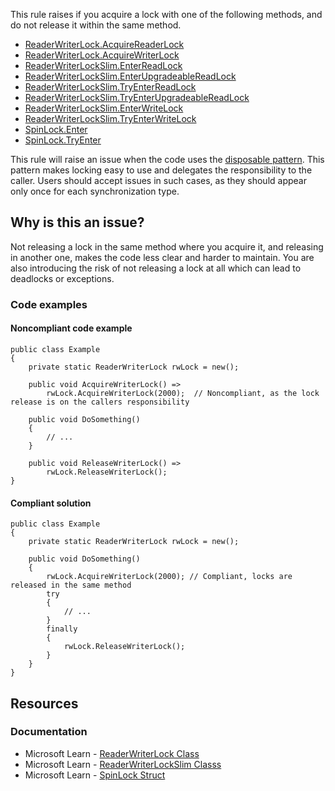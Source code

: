 This rule raises if you acquire a lock with one of the following methods, and do not release it within the same method.

- [ReaderWriterLock.AcquireReaderLock](https://learn.microsoft.com/en-us/dotnet/api/system.threading.readerwriterlock.acquirereaderlock)
- [ReaderWriterLock.AcquireWriterLock](https://learn.microsoft.com/en-us/dotnet/api/system.threading.readerwriterlock.acquirewriterlock)
- [ReaderWriterLockSlim.EnterReadLock](https://learn.microsoft.com/en-us/dotnet/api/system.threading.readerwriterlockslim.enterreadlock)
- [ReaderWriterLockSlim.EnterUpgradeableReadLock](https://learn.microsoft.com/en-us/dotnet/api/system.threading.readerwriterlockslim.enterupgradeablereadlock)
- [ReaderWriterLockSlim.TryEnterReadLock](https://learn.microsoft.com/en-us/dotnet/api/system.threading.readerwriterlockslim.tryenterreadlock)
- [ReaderWriterLockSlim.TryEnterUpgradeableReadLock](https://learn.microsoft.com/en-us/dotnet/api/system.threading.readerwriterlockslim.tryenterupgradeablereadlock)
- [ReaderWriterLockSlim.EnterWriteLock](https://learn.microsoft.com/en-us/dotnet/api/system.threading.readerwriterlockslim.enterwritelock)
- [ReaderWriterLockSlim.TryEnterWriteLock](https://learn.microsoft.com/en-us/dotnet/api/system.threading.readerwriterlockslim.tryenterwritelock)
- [SpinLock.Enter](https://learn.microsoft.com/en-us/dotnet/api/system.threading.spinlock.enter)
- [SpinLock.TryEnter](https://learn.microsoft.com/en-us/dotnet/api/system.threading.spinlock.tryenter)

This rule will raise an issue when the code uses the [disposable pattern](https://learn.microsoft.com/en-us/dotnet/standard/garbage-collection/implementing-dispose). This pattern makes locking
easy to use and delegates the responsibility to the caller. Users should accept issues in such cases, as they should appear only once for each
synchronization type.

## Why is this an issue?

Not releasing a lock in the same method where you acquire it, and releasing in another one, makes the code less clear and harder to maintain. You
are also introducing the risk of not releasing a lock at all which can lead to deadlocks or exceptions.

### Code examples

#### Noncompliant code example

    public class Example
    {
        private static ReaderWriterLock rwLock = new();
    
        public void AcquireWriterLock() =>
            rwLock.AcquireWriterLock(2000);  // Noncompliant, as the lock release is on the callers responsibility
    
        public void DoSomething()
        {
            // ...
        }
    
        public void ReleaseWriterLock() =>
            rwLock.ReleaseWriterLock();
    }

#### Compliant solution

    public class Example
    {
        private static ReaderWriterLock rwLock = new();
    
        public void DoSomething()
        {
            rwLock.AcquireWriterLock(2000); // Compliant, locks are released in the same method
            try
            {
                // ...
            }
            finally
            {
                rwLock.ReleaseWriterLock();
            }
        }
    }

## Resources

### Documentation

- Microsoft Learn - [ReaderWriterLock Class](https://learn.microsoft.com/en-us/dotnet/api/system.threading.readerwriterlock)
- Microsoft Learn - [ReaderWriterLockSlim Classs](https://learn.microsoft.com/en-us/dotnet/api/system.threading.readerwriterlockslim)
- Microsoft Learn - [SpinLock Struct](https://learn.microsoft.com/en-us/dotnet/api/system.threading.spinlock)
